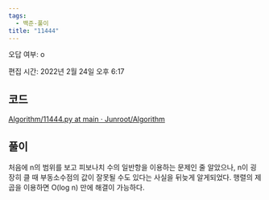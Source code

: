 ```yaml
---
tags:
  - 백준-풀이
title: "11444"
---
```


오답 여부: o

편집 시간: 2022년 2월 24일 오후 6:17

## 코드

[Algorithm/11444.py at main · Junroot/Algorithm](https://github.com/Junroot/Algorithm/blob/main/backjoon/11444.py)

## 풀이

처음에 n의 범위를 보고 피보나치 수의 일반항을 이용하는 문제인 줄 알았으나, n이 굉장히 클 때 부동소수점의 값이 잘못될 수도 있다는 사실을 뒤늦게 알게되었다. 행렬의 제곱을 이용하면 O(log n) 만에 해결이 가능하다.
